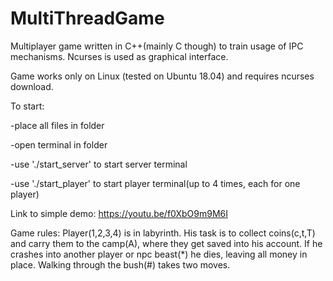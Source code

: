 # MultiThreadGame
Multiplayer game written in C++(mainly C though) to train usage of IPC mechanisms. 
Ncurses is used as graphical interface.

Game works only on Linux (tested on Ubuntu 18.04) and requires ncurses download.

To start:

-place all files in folder

-open terminal in folder

-use './start_server' to start server terminal

-use './start_player' to start player terminal(up to 4 times, each for one player)

Link to simple demo: https://youtu.be/f0XbO9m9M6I

Game rules: 
Player(1,2,3,4) is in labyrinth. 
His task is to collect coins(c,t,T) and carry them to the camp(A), where they get saved into his account.
If he crashes into another player or npc beast(\*) he dies, leaving all money in place.
Walking through the bush(#) takes two moves.
